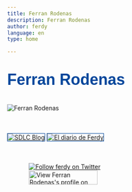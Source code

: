```yaml
---
title: Ferran Rodenas
description: Ferran Rodenas
author: ferdy
language: en
type: home

---
```

<div id="title">
    <p style="color: #00469B; font-family: 'ArialMT', 'Arial', sans-serif; font-size: 36px; font-weight: bold;">Ferran Rodenas</p>
</div>

<div id="picture">
    <img src="/images/ferdy.jpg" alt="Ferran Rodenas" style="display: block; margin-left: auto; margin-right: auto;" />
</div>

<div id="blog">
    <a href="/blog/"><img src="/images/SDLCBlog.jpg" alt="SDLC Blog" style="border: 1px solid #00469B; margin-top: 50px; margin-bottom: 50px; vertical-align: middle;" /></a>
    <a href="/ferdyblog/"><img src="/images/FerdyBlog.jpg" alt="El diario de Ferdy" style="border: 1px solid #00469B; margin-top: 50px; margin-bottom: 50px; vertical-align: middle;" /></a>
</div>

<div id="links" style="height: 90px;">
    <a href="https://twitter.com/ferdy"><img src="/images/twitter.jpg" alt="Follow ferdy on Twitter" style="border: medium none; margin-left: 50px; margin-right: 100px; vertical-align: middle;" /></a>
    <a href="https://www.linkedin.com/in/frodenas"><img src="https://www.linkedin.com/img/webpromo/btn_myprofile_160x33.gif" width="160" height="33" border="0" alt="View Ferran Rodenas's profile on LinkedIn" style="border: medium none;  margin-left: 50px; margin-right: 100px; vertical-align: middle;" /></a>
</div>
